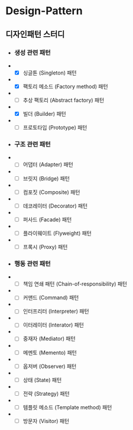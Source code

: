 # Design-Pattern
## 디자인패턴 스터디
- ### 생성 관련 패턴

- -[x] 싱글톤 (Singleton) 패턴
- -[x] 팩토리 메소드 (Factory method) 패턴
- -[ ] 추상 팩토리 (Abstract factory) 패턴
- -[x] 빌더 (Builder) 패턴
- -[ ] 프로토타입 (Prototype) 패턴

- ### 구조 관련 패턴

- -[ ] 어댑터 (Adapter) 패턴
- -[ ] 브릿지 (Bridge) 패턴
- -[ ] 컴포짓 (Composite) 패턴
- -[ ] 데코레이터 (Decorator) 패턴
- -[ ] 퍼사드 (Facade) 패턴
- -[ ] 플라이웨이트 (Flyweight) 패턴
- -[ ] 프록시 (Proxy) 패턴

- ### 행동 관련 패턴
- -[ ] 책임 연쇄 패턴 (Chain-of-responsibility) 패턴
- -[ ] 커맨드 (Command) 패턴
- -[ ] 인터프리터 (Interpreter) 패턴
- -[ ] 이터레이터 (Interator) 패턴
- -[ ] 중재자 (Mediator) 패턴
- -[ ] 메멘토 (Memento) 패턴
- -[ ] 옵저버 (Observer) 패턴
- -[ ] 상태 (State) 패턴
- -[ ] 전략 (Strategy) 패턴
- -[ ] 템플릿 메소드 (Template method) 패턴
- -[ ] 방문자 (Visitor) 패턴
